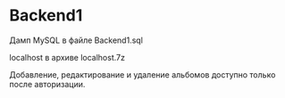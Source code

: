 # Backend1
Дамп MySQL в файле Backend1.sql

localhost в архиве localhost.7z

Добавление, редактирование и удаление альбомов доступно только после авторизации.
